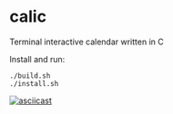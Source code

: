 # calic
Terminal interactive calendar written in C

Install and run:
```
./build.sh
./install.sh
```
[![asciicast](https://asciinema.org/a/85irtAYt01NEl6Ik4ei6eIkQR.svg)](https://asciinema.org/a/85irtAYt01NEl6Ik4ei6eIkQR)
